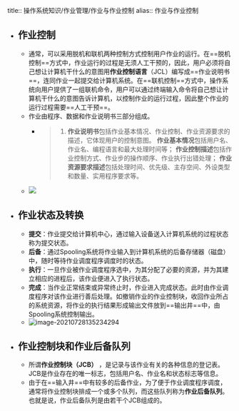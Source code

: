 title:: 操作系统知识/作业管理/作业与作业控制
alias:: 作业与作业控制

- ## 作业控制
	- 通常，可以采用脱机和联机两种控制方式控制用户作业的运行。在==脱机控制==方式中，作业运行的过程是无须人工干预的，因此，用户必须将自己想让计算机干什么的意图用**作业控制语言**（JCL）编写成==作业说明书==，连同作业一起提交给计算机系统。在==联机控制==方式中，操作系统向用户提供了一组联机命令，用户可以通过终端输入命令将自己想让计算机干什么的意图告诉计算机，以控制作业的运行过程，因此整个作业的运行过程需要==人工干预==。
	- 作业由程序、数据和作业说明书三部分组成。
		- > 1. **作业说明书**包括作业基本情况、作业控制、作业资源要求的描述，它体现用户的控制意图。
		  > **作业基本情况**包括用户名、作业名、编程语言和最大处理时间等；
		  > **作业控制描述**包括作业控制方式、作业步的操作顺序、作业执行出错处理；
		  > **作业资源要求描述**包括处理时间、优先级、主存空间、外设类型和数量、实用程序要求等。
	- ![](http://www.plantuml.com/plantuml/svg/NL5BRi8m4Dtd5Anp2cvI8PL55rHLom7u14W5WOXF22YYGaf9AZMXI43114wJ6JktmC66XkxclNcUDtwJVoiNNikbf-V7Kk55KTHSV7JYtLHHrOSSzTj0UfSIHpzeX9TI2DXoZNOttYyuToFXWw3pZVK6D3SfdyuO-gZ_Wcb8B8KtJ2EBsx1bmFoAfD2fWEk1gr6pYUDjCbvdFR3hWRwzcoOejFOGzUuRmIUTQZWmE4pcH7mcqtxtsBm3BP8C9y8kQyGs6XAJBQgugibd_tTAjP4D3PqIxuft1mXi-aN-9E1QB3pHrG5cRUXtU9H9wxe8X3EUa0XQMkMB_1Ro7cS0)
- ## 作业状态及转换
	- **提交**：作业提交给计算机中心，通过输入设备送入计算机系统的过程状态称为提交状态。
	- **后备**：通过Spooling系统将作业输入到计算机系统的后备存储器（磁盘）中，随时等待作业调度程序调度时的状态。
	- **执行**：一旦作业被作业调度程序选中，为其分配了必要的资源，并为其建立相应的进程后，该作业便进入了执行状态。
	- **完成**：当作业正常结束或异常终止时，作业进入完成状态。此时由作业调度程序对该作业进行善后处理。如撤销作业的作业控制块，收回作业所占的系统资源，将作业的执行结果形成输出文件放到==输出井==中，由Spooling系统控制输出。
	- ![image-20210728135234294](https://img.mhugh.net/typora/image-20210728135234294.png)
- ## 作业控制块和作业后备队列
	- 所谓**作业控制块（JCB）** ，是记录与该作业有关的各种信息的登记表。JCB是作业存在的唯一标志，包括用户名、作业名和状态标志等信息。
	- 由于在==输入井==中有较多的后备作业，为了便于作业调度程序调度，通常将作业控制块排成一个或多个队列，而这些队列称为**作业后备队列**。也就是说，作业后备队列是由若干个JCB组成的。